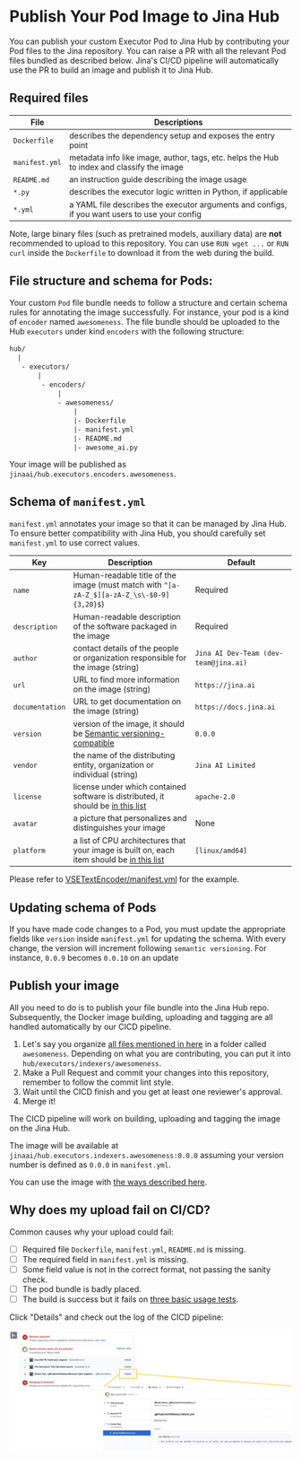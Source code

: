 
# Publish Your Pod Image to Jina Hub

You can publish your custom Executor Pod to Jina Hub by contributing your Pod files to the Jina repository. You can raise a PR with all the relevant Pod files bundled as described below. Jina's CI/CD pipeline will automatically use the PR to build an image and publish it to Jina Hub.

## Required files

| File             | Descriptions                                                                                        |
|------------------|-----------------------------------------------------------------------------------------------------|
| `Dockerfile`     | describes the dependency setup and exposes the entry point                                          |
| `manifest.yml`   | metadata info like image, author, tags, etc. helps the Hub to index and classify the image          |
| `README.md`      | an instruction guide describing the image usage                                                     | 
| `*.py`           | describes the executor logic written in Python, if applicable                                       |
| `*.yml`          | a YAML file describes the executor arguments and configs, if you want users to use your config      |

Note, large binary files (such as pretrained models, auxiliary data) are **not** recommended to upload to this repository. You can use `RUN wget ...` or `RUN curl` inside the `Dockerfile` to download it from the web during the build.

## File structure and schema for Pods:

Your custom `Pod` file bundle needs to follow a structure and certain schema rules for annotating the image successfully.
For instance, your pod is a kind of `encoder` named `awesomeness`. The file bundle should be uploaded to the Hub `executors` under kind `encoders`
with the following structure:
```text
hub/
  |
   - executors/
       |
        - encoders/
            |
            - awesomeness/
                |
                |- Dockerfile
                |- manifest.yml
                |- README.md
                |- awesome_ai.py
```

Your image will be published as `jinaai/hub.executors.encoders.awesomeness`.

## Schema of `manifest.yml`

`manifest.yml` annotates your image so that it can be managed by Jina Hub. To ensure better compatibility with Jina Hub, you should carefully set `manifest.yml` to use correct values.

| Key | Description | Default |
| --- | --- | --- |
| `name` | Human-readable title of the image (must match with `^[a-zA-Z_$][a-zA-Z_\s\-$0-9]{3,20}$`) | Required |
| `description` | Human-readable description of the software packaged in the image | Required |
| `author` | contact details of the people or organization responsible for the image (string) | `Jina AI Dev-Team (dev-team@jina.ai)` |
| `url` | URL to find more information on the image (string) | `https://jina.ai` |
| `documentation` | URL to get documentation on the image (string) | `https://docs.jina.ai` |
| `version` | version of the image, it should be [Semantic versioning-compatible](http://semver.org/) | `0.0.0` |
| `vendor` | the name of the distributing entity, organization or individual (string) | `Jina AI Limited` |
| `license` | license under which contained software is distributed, it should be [in this list](https://github.com/jina-ai/jina/blob/master/jina/resources/hub-builder/osi-approved.yml) | `apache-2.0` |
| `avatar` | a picture that personalizes and distinguishes your image | None |
| `platform` | a list of CPU architectures that your image is built on, each item should be [in this list](https://github.com/jina-ai/jina/blob/master/jina/resources/hub-builder/platforms.yml) | `[linux/amd64]` | 

Please refer to [VSETextEncoder/manifest.yml](https://github.com/jina-ai/jina-hub/blob/master/encoders/nlp/VSETextEncoder/manifest.yml) for the example.

## Updating schema of Pods

If you have made code changes to a Pod, you must update the appropriate fields like `version` inside `manifest.yml` for updating the schema. With every change,
the version will increment following `semantic versioning`. For instance, `0.0.9` becomes `0.0.10` on an update

## Publish your image

All you need to do is to publish your file bundle into the Jina Hub repo. Subsequently, the Docker image building, uploading and tagging are all handled automatically by our CICD pipeline. 

1. Let's say you organize [all files mentioned in here](#what-files-need-to-be-uploaded) in a folder called `awesomeness`. Depending on what you are contributing, you can put it into `hub/executors/indexers/awesomeness`.
2. Make a Pull Request and commit your changes into this repository, remember to follow the commit lint style.
3. Wait until the CICD finish and you get at least one reviewer's approval.
4. Merge it! 

The CICD pipeline will work on building, uploading and tagging the image on the Jina Hub.

The image will be available at `jinaai/hub.executors.indexers.awesomeness:0.0.0` assuming your version number is defined as `0.0.0` in `manifest.yml`.

You can use the image with [the ways described here](./use-your-pod.html#use-your-pod-image).  


## Why does my upload fail on CI/CD?

Common causes why your upload could fail:

- [ ] Required file `Dockerfile`, `manifest.yml`, `README.md` is missing. 
- [ ] The required field in `manifest.yml` is missing.
- [ ] Some field value is not in the correct format, not passing the sanity check.
- [ ] The pod bundle is badly placed.
- [ ] The build is success but it fails on [three basic usage tests](./use-your-pod.html#use-your-pod-image).

Click "Details" and check out the log of the CICD pipeline:

![](img/5f4181e9.png)
